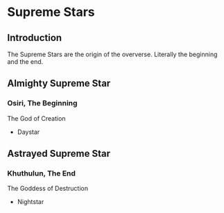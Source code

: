 # Supreme Stars

## Introduction
The Supreme Stars are the origin of the oververse. Literally the beginning and the end.

## Almighty Supreme Star
### Osiri, The Beginning
The God of Creation
- Daystar

## Astrayed Supreme Star
### Khuthulun, The End
The Goddess of Destruction
- Nightstar